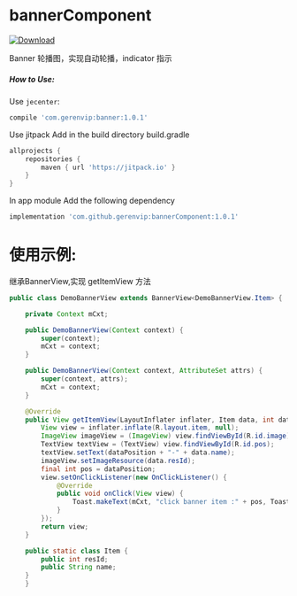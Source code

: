 # bannerComponent

[ ![Download](https://api.bintray.com/packages/gerenvip/maven/banner/images/download.svg) ](https://bintray.com/gerenvip/maven/banner/_latestVersion)

Banner 轮播图，实现自动轮播，indicator 指示

##### How to Use:  

Use `jecenter`:  

```groovy
compile 'com.gerenvip:banner:1.0.1'
```

Use jitpack Add in the build directory build.gradle

```groovy
allprojects {
    repositories {
        maven { url 'https://jitpack.io' }
    }
}
```

In app module Add the following dependency

```groovy
implementation 'com.github.gerenvip:bannerComponent:1.0.1'
```
# 使用示例:  

继承BannerView,实现 getItemView 方法  

```java
public class DemoBannerView extends BannerView<DemoBannerView.Item> {

    private Context mCxt;

    public DemoBannerView(Context context) {
        super(context);
        mCxt = context;
    }

    public DemoBannerView(Context context, AttributeSet attrs) {
        super(context, attrs);
        mCxt = context;
    }

    @Override
    public View getItemView(LayoutInflater inflater, Item data, int dataPosition) {
        View view = inflater.inflate(R.layout.item, null);
        ImageView imageView = (ImageView) view.findViewById(R.id.image);
        TextView textView = (TextView) view.findViewById(R.id.pos);
        textView.setText(dataPosition + "-" + data.name);
        imageView.setImageResource(data.resId);
        final int pos = dataPosition;
        view.setOnClickListener(new OnClickListener() {
            @Override
            public void onClick(View view) {
                Toast.makeText(mCxt, "click banner item :" + pos, Toast.LENGTH_SHORT).show();
            }
        });
        return view;
    }

    public static class Item {
        public int resId;
        public String name;
    }
    }
```


